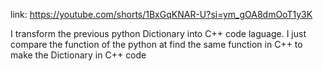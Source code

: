link: https://youtube.com/shorts/1BxGqKNAR-U?si=ym_gOA8dmOoT1y3K
 
 I transform the previous python Dictionary into C++ code laguage. I just compare the function of the python at find the same function in C++ to 
   make the Dictionary in C++ code
